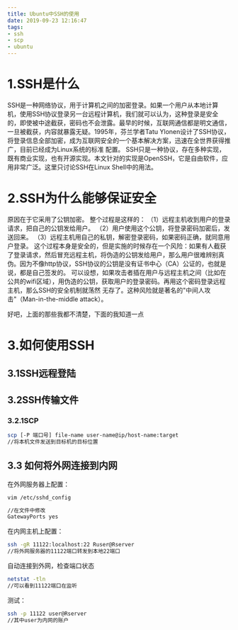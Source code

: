 ```yaml
---
title: Ubuntu中SSH的使用
date: 2019-09-23 12:16:47
tags: 
- ssh
- scp
- ubuntu
---
```

# 1.SSH是什么
SSH是一种网络协议，用于计算机之间的加密登录。如果一个用户从本地计算机，使用SSH协议登录另一台远程计算机，我们就可以认为，这种登录是安全的，即使被中途截获，密码也不会泄露。最早的时候，互联网通信都是明文通信，一旦被截获，内容就暴露无疑。1995年，芬兰学者Tatu Ylonen设计了SSH协议，将登录信息全部加密，成为互联网安全的一个基本解决方案，迅速在全世界获得推广，目前已经成为Linux系统的标准 配置。
SSH只是一种协议，存在多种实现，既有商业实现，也有开源实现。本文针对的实现是OpenSSH，它是自由软件，应用非常广泛。这里只讨论SSH在Linux Shell中的用法。
# 2.SSH为什么能够保证安全
  原因在于它采用了公钥加密。
	整个过程是这样的：
	（1）远程主机收到用户的登录请求，把自己的公钥发给用户。
	（2）用户使用这个公钥，将登录密码加密后，发送回来。
	（3）远程主机用自己的私钥，解密登录密码，如果密码正确，就同意用户登录。
	这个过程本身是安全的，但是实施的时候存在一个风险：如果有人截获了登录请求，然后冒充远程主机，将伪造的公钥发给用户，那么用户很难辨别真伪。因为不像http协议，SSH协议的公钥是没有证书中心（CA）公证的，也就是说，都是自己签发的。
可以设想，如果攻击者插在用户与远程主机之间（比如在公共的wifi区域），用伪造的公钥，获取用户的登录密码。再用这个密码登录远程主机，那么SSH的安全机制就荡然 无存了。这种风险就是著名的"中间人攻击"（Man-in-the-middle attack）。

好吧，上面的那些我都不清楚，下面的我知道一点
# 3.如何使用SSH

## 3.1SSH远程登陆

## 3.2SSH传输文件

### 3.2.1SCP
```bash
scp [-P 端口号] file-name user-name@ip/host-name:target
//将本机文件发送到目标机的目标位置
```
## 3.3 如何将外网连接到内网

在外网服务器上配置：
```bash
vim /etc/sshd_config

//在文件中修改
GatewayPorts yes
```

在内网主机上配置：
```bash
ssh -gR 11122:localhost:22 Ruser@Rserver
//将外网服务器的11122端口转发到本地22端口
```

自动连接到外网，检查端口状态
```bash
netstat -tln
//可以看到11122端口在监听
```

测试：
```bash
ssh -p 11122 user@Rserver
//其中user为内网的账户
```
